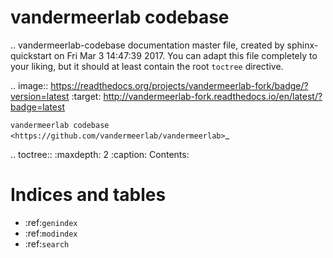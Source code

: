 vandermeerlab codebase
=======
.. vandermeerlab-codebase documentation master file, created by
   sphinx-quickstart on Fri Mar  3 14:47:39 2017.
   You can adapt this file completely to your liking, but it should at least
   contain the root `toctree` directive.

.. image:: https://readthedocs.org/projects/vandermeerlab-fork/badge/?version=latest
    :target: http://vandermeerlab-fork.readthedocs.io/en/latest/?badge=latest

`vandermeerlab codebase <https://github.com/vandermeerlab/vandermeerlab>`_

.. toctree::
   :maxdepth: 2
   :caption: Contents:



Indices and tables
==================

* :ref:`genindex`
* :ref:`modindex`
* :ref:`search`
